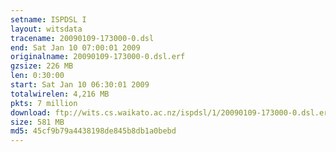 ```yaml
---
setname: ISPDSL I
layout: witsdata
tracename: 20090109-173000-0.dsl
end: Sat Jan 10 07:00:01 2009
originalname: 20090109-173000-0.dsl.erf
gzsize: 226 MB
len: 0:30:00
start: Sat Jan 10 06:30:01 2009
totalwirelen: 4,216 MB
pkts: 7 million
download: ftp://wits.cs.waikato.ac.nz/ispdsl/1/20090109-173000-0.dsl.erf.gz
size: 581 MB
md5: 45cf9b79a4438198de845b8db1a0bebd
---
```

